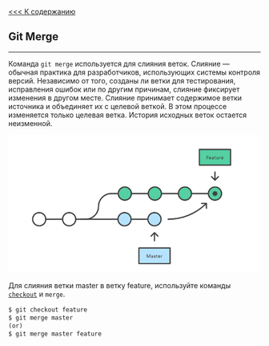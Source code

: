 [<<< К содержанию](readme_1.md)


## **Git Merge**
---
Команда `git merge` используется для слияния веток. Слияние — обычная практика для разработчиков, использующих системы контроля версий. Независимо от того, созданы ли ветки для тестирования, исправления ошибок или по другим причинам, слияние фиксирует изменения в другом месте. Слияние принимает содержимое ветки источника и объединяет их с целевой веткой. В этом процессе изменяется только целевая ветка. История исходных веток остается неизменной.

![схема слияния при merge](/assets/merge.png)

Для слияния ветки master в ветку feature, используйте команды [`checkout`](/checkout.md) и `merge`.

```bash-
$ git checkout feature
$ git merge master
(or)
$ git merge master feature
```